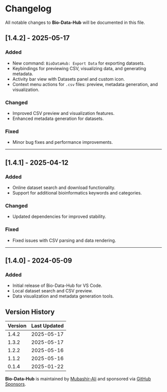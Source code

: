 # Changelog
All notable changes to **Bio-Data-Hub** will be documented in this file.

## [1.4.2] - 2025-05-17
### Added
- New command: `BioDataHub: Export Data` for exporting datasets.
- Keybindings for previewing CSV, visualizing data, and generating metadata.
- Activity bar view with Datasets panel and custom icon.
- Context menu actions for `.csv` files: preview, metadata generation, and visualization.

### Changed
- Improved CSV preview and visualization features.
- Enhanced metadata generation for datasets.

### Fixed
- Minor bug fixes and performance improvements.

---

## [1.4.1] - 2025-04-12
### Added
- Online dataset search and download functionality.
- Support for additional bioinformatics keywords and categories.

### Changed
- Updated dependencies for improved stability.

### Fixed
- Fixed issues with CSV parsing and data rendering.

---

## [1.4.0] - 2024-05-09
### Added
- Initial release of Bio-Data-Hub for VS Code.
- Local dataset search and CSV preview.
- Data visualization and metadata generation tools.

## Version History

| Version | Last Updated    |
|---------|-----------------|
| 1.4.2   | 2025-05-17      |
| 1.3.2   | 2025-05-17      |
| 1.2.2   | 2025-05-16      |
| 1.1.2   | 2025-05-16      |
| 0.1.4   | 2025-01-22      |

**Bio-Data-Hub** is maintained by [Mubashir-Ali](https://github.com/mubashir1837) and sponsored via [GitHub Sponsors](https://github.com/sponsors/mubashir1837).